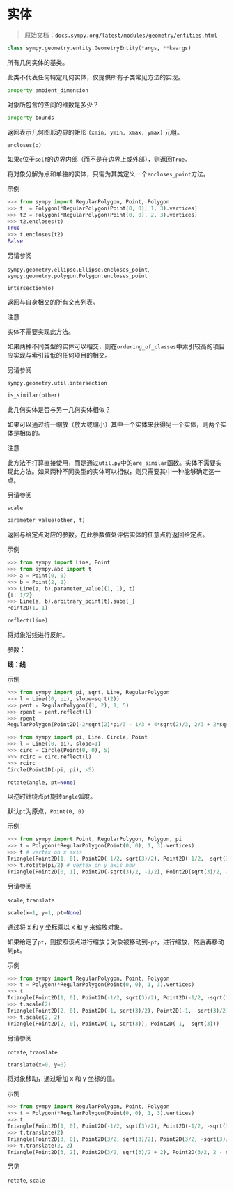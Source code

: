 # 实体

> 原始文档：[`docs.sympy.org/latest/modules/geometry/entities.html`](https://docs.sympy.org/latest/modules/geometry/entities.html)

```py
class sympy.geometry.entity.GeometryEntity(*args, **kwargs)
```

所有几何实体的基类。

此类不代表任何特定几何实体，仅提供所有子类常见方法的实现。

```py
property ambient_dimension
```

对象所包含的空间的维数是多少？

```py
property bounds
```

返回表示几何图形边界的矩形 `(xmin, ymin, xmax, ymax)` 元组。

```py
encloses(o)
```

如果`o`位于`self`的边界内部（而不是在边界上或外部），则返回`True`。

将对象分解为点和单独的实体，只需为其类定义一个`encloses_point`方法。

示例

```py
>>> from sympy import RegularPolygon, Point, Polygon
>>> t  = Polygon(*RegularPolygon(Point(0, 0), 1, 3).vertices)
>>> t2 = Polygon(*RegularPolygon(Point(0, 0), 2, 3).vertices)
>>> t2.encloses(t)
True
>>> t.encloses(t2)
False 
```

另请参阅

`sympy.geometry.ellipse.Ellipse.encloses_point`, `sympy.geometry.polygon.Polygon.encloses_point`

```py
intersection(o)
```

返回与自身相交的所有交点列表。

注意

实体不需要实现此方法。

如果两种不同类型的实体可以相交，则在`ordering_of_classes`中索引较高的项目应实现与索引较低的任何项目的相交。

另请参阅

`sympy.geometry.util.intersection`

```py
is_similar(other)
```

此几何实体是否与另一几何实体相似？

如果可以通过统一缩放（放大或缩小）其中一个实体来获得另一个实体，则两个实体是相似的。

注意

此方法不打算直接使用，而是通过`util.py`中的`are_similar`函数。实体不需要实现此方法。如果两种不同类型的实体可以相似，则只需要其中一种能够确定这一点。

另请参阅

`scale`

```py
parameter_value(other, t)
```

返回与给定点对应的参数。在此参数值处评估实体的任意点将返回给定点。

示例

```py
>>> from sympy import Line, Point
>>> from sympy.abc import t
>>> a = Point(0, 0)
>>> b = Point(2, 2)
>>> Line(a, b).parameter_value((1, 1), t)
{t: 1/2}
>>> Line(a, b).arbitrary_point(t).subs(_)
Point2D(1, 1) 
```

```py
reflect(line)
```

将对象沿线进行反射。

参数：

**线：线**

示例

```py
>>> from sympy import pi, sqrt, Line, RegularPolygon
>>> l = Line((0, pi), slope=sqrt(2))
>>> pent = RegularPolygon((1, 2), 1, 5)
>>> rpent = pent.reflect(l)
>>> rpent
RegularPolygon(Point2D(-2*sqrt(2)*pi/3 - 1/3 + 4*sqrt(2)/3, 2/3 + 2*sqrt(2)/3 + 2*pi/3), -1, 5, -atan(2*sqrt(2)) + 3*pi/5) 
```

```py
>>> from sympy import pi, Line, Circle, Point
>>> l = Line((0, pi), slope=1)
>>> circ = Circle(Point(0, 0), 5)
>>> rcirc = circ.reflect(l)
>>> rcirc
Circle(Point2D(-pi, pi), -5) 
```

```py
rotate(angle, pt=None)
```

以逆时针绕点`pt`旋转`angle`弧度。

默认`pt`为原点，`Point(0, 0)`

示例

```py
>>> from sympy import Point, RegularPolygon, Polygon, pi
>>> t = Polygon(*RegularPolygon(Point(0, 0), 1, 3).vertices)
>>> t # vertex on x axis
Triangle(Point2D(1, 0), Point2D(-1/2, sqrt(3)/2), Point2D(-1/2, -sqrt(3)/2))
>>> t.rotate(pi/2) # vertex on y axis now
Triangle(Point2D(0, 1), Point2D(-sqrt(3)/2, -1/2), Point2D(sqrt(3)/2, -1/2)) 
```

另请参阅

`scale`, `translate`

```py
scale(x=1, y=1, pt=None)
```

通过将 x 和 y 坐标乘以 x 和 y 来缩放对象。

如果给定了`pt`，则按照该点进行缩放；对象被移动到`-pt`，进行缩放，然后再移动到`pt`。

示例

```py
>>> from sympy import RegularPolygon, Point, Polygon
>>> t = Polygon(*RegularPolygon(Point(0, 0), 1, 3).vertices)
>>> t
Triangle(Point2D(1, 0), Point2D(-1/2, sqrt(3)/2), Point2D(-1/2, -sqrt(3)/2))
>>> t.scale(2)
Triangle(Point2D(2, 0), Point2D(-1, sqrt(3)/2), Point2D(-1, -sqrt(3)/2))
>>> t.scale(2, 2)
Triangle(Point2D(2, 0), Point2D(-1, sqrt(3)), Point2D(-1, -sqrt(3))) 
```

另请参阅

`rotate`, `translate`

```py
translate(x=0, y=0)
```

将对象移动，通过增加 x 和 y 坐标的值。

示例

```py
>>> from sympy import RegularPolygon, Point, Polygon
>>> t = Polygon(*RegularPolygon(Point(0, 0), 1, 3).vertices)
>>> t
Triangle(Point2D(1, 0), Point2D(-1/2, sqrt(3)/2), Point2D(-1/2, -sqrt(3)/2))
>>> t.translate(2)
Triangle(Point2D(3, 0), Point2D(3/2, sqrt(3)/2), Point2D(3/2, -sqrt(3)/2))
>>> t.translate(2, 2)
Triangle(Point2D(3, 2), Point2D(3/2, sqrt(3)/2 + 2), Point2D(3/2, 2 - sqrt(3)/2)) 
```

另见

`rotate`, `scale`
